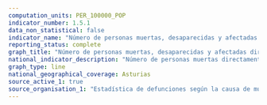 ```yaml
---
computation_units: PER_100000_POP
indicator_number: 1.5.1
data_non_statistical: false
indicator_name: "Número de personas muertas, desaparecidas y afectadas directamente atribuido a desastres por cada 100.000 habitantes"
reporting_status: complete
graph_title: "Número de personas muertas, desaparecidas y afectadas directamente atribuido a desastres por cada 100.000 habitantes"
national_indicator_description: "Número de personas muertas directamente atribuido a desastres por cada 100.000 habitantes"
graph_type: line
national_geographical_coverage: Asturias
source_active_1: true
source_organisation_1: "Estadística de defunciones según la causa de muerte, INE"
---
```

